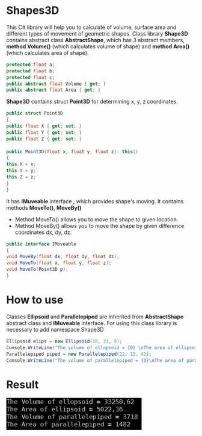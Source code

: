 # Shapes3D
This C# library will help you to calculate of volume, surface area and different types of movement of geometric shapes.
Class library **Shape3D** contains abstract class **AbstractShape**, which has 3 abstract members, **method Volume()** (which calculates volume of shape) and **method Area()** (which calculates area of shape). 
```C#
protected float a;
protected float b;
protected float c;
public abstract float Volume { get; }
public abstract float Area { get; }
```
**Shape3D** contains struct **Point3D** for determining x, y, z coordinates.
```C#
public struct Point3D
{
public float X { get; set; }
public float Y { get; set; }
public float Z { get; set; }

public Point3D(float x, float y, float z): this()
{
this.X = x;
this.Y = y;
this.Z = z;
}
}
```
It has **IMuveable** interface , which provides shape's moving. It contains methods **MoveTo()**, **MoveBy()**

* Method MoveTo() allows you to move the shape to given location.
* Method MoveBy() allows you to move the shape by given difference coordinates dx, dy, dz.
```C#
public interface IMoveable
{
void MoveBy(float dx, float dy, float dz);
void MoveTo(float x, float y, float z);
void MoveTo(Point3D p);
}
```
# How to use
Classes **Ellipsoid** and **Parallelepiped** are inherited from **AbstractShape** abstract class and **IMuveable** interface.
For using this class library is necessary to add namespace Shape3D
```C#
Ellipsoid elips = new Ellipsoid(18, 21, 9);
Console.WriteLine("The volume of ellopsoid = {0} \nThe area of ellipsoid = {1}", elips.Volume, elips.Area);
Parallelepiped piped = new Parallelepiped(22, 13, 42);
Console.WriteLine("The volume of parallelepiped = {0}\nThe area of parallelepiped = {1}", piped.Volume, piped.Area);
```
# Result
![GitHub Logo](/Shape3D.png)
